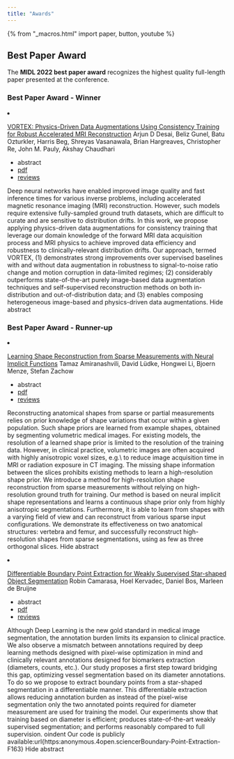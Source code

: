 ```yaml
---
title: "Awards"
---
```


{% from "_macros.html" import paper, button, youtube %}


## Best Paper Award

The **MIDL 2022 best paper award** recognizes the highest quality full-length paper presented at the conference.

### Best Paper Award - Winner
<li><p><div class="xtai poster">
    <span class="title">
      <a href="papers/B_L_3.html">VORTEX: Physics-Driven Data Augmentations Using Consistency Training for Robust Accelerated MRI Reconstruction</a>
    </span>
    <span class="authors"> Arjun D Desai, Beliz Gunel, Batu Ozturkler, Harris Beg, Shreyas Vasanawala, Brian Hargreaves, Christopher Re, John M. Pauly, Akshay Chaudhari</span>
    <ul class="links">
      <li><a class="toggle_visibility" data-selector=".abstract" data-level="3">abstract</a></li><li><a href="https://openreview.net/pdf?id=WjwUeGh0yMK">pdf</a></li><li><a href="https://openreview.net/forum?id=WjwUeGh0yMK">reviews</a></li></ul><span class="abstract">
      Deep neural networks have enabled improved image quality and fast inference times for various inverse problems, including accelerated magnetic resonance imaging (MRI) reconstruction. However, such models require extensive fully-sampled ground truth datasets, which are difficult to curate and are sensitive to distribution drifts. In this work, we propose applying physics-driven data augmentations for consistency training that leverage our domain knowledge of the forward MRI data acquisition process and MRI physics to achieve improved data efficiency and robustness to clinically-relevant distribution drifts. Our approach, termed VORTEX, (1) demonstrates strong improvements over supervised baselines with and without data augmentation in robustness to signal-to-noise ratio change and motion corruption in data-limited regimes; (2) considerably outperforms state-of-the-art purely image-based data augmentation techniques and self-supervised reconstruction methods on both in-distribution and out-of-distribution data; and (3) enables composing heterogeneous image-based and physics-driven data augmentations.
      <span class="actions"><a class="toggle_visibility" data-level="2">Hide abstract</a></span>
    </span></div></p></li>

### Best Paper Award - Runner-up


<li>
<p><div class="None poster">
    <span class="title">
      <a href="papers/A2.html">Learning Shape Reconstruction from Sparse Measurements with Neural Implicit Functions</a>
    </span>
    <span class="authors"> Tamaz Amiranashvili, David Lüdke, Hongwei Li, Bjoern Menze, Stefan Zachow</span>
    <ul class="links">
      <li><a class="toggle_visibility" data-selector=".abstract" data-level="3">abstract</a></li><li><a href="https://openreview.net/pdf?id=UuHtdwRXkzw">pdf</a></li><li><a href="https://openreview.net/forum?id=UuHtdwRXkzw">reviews</a></li></ul><span class="abstract">
      Reconstructing anatomical shapes from sparse or partial measurements relies on prior knowledge of shape variations that occur within a given population. Such shape priors are learned from example shapes, obtained by segmenting volumetric medical images. For existing models, the resolution of a learned shape prior is limited to the resolution of the training data. However, in clinical practice, volumetric images are often acquired with highly anisotropic voxel sizes, e.g.\ to reduce image acquisition time in MRI or radiation exposure in CT imaging. The missing shape information between the slices prohibits existing methods to learn a high-resolution shape prior. We introduce a method for high-resolution shape reconstruction from sparse measurements without relying on high-resolution ground truth for training. Our method is based on neural implicit shape representations and learns a continuous shape prior only from highly anisotropic segmentations. Furthermore, it is able to learn from shapes with a varying field of view and can reconstruct from various sparse input configurations. We demonstrate its effectiveness on two anatomical structures: vertebra and femur, and successfully reconstruct high-resolution shapes from sparse segmentations, using as few as three orthogonal slices.
      <span class="actions"><a class="toggle_visibility" data-level="2">Hide abstract</a></span>
    </span></div></p></li>

<li><p><div class="del poster">
    <span class="title">
      <a href="papers/F_L_11.html">Differentiable Boundary Point Extraction for Weakly Supervised Star-shaped Object Segmentation</a>
    </span>
    <span class="authors"> Robin Camarasa, Hoel Kervadec, Daniel Bos, Marleen de Bruijne</span>
    <ul class="links">
      <li><a class="toggle_visibility" data-selector=".abstract" data-level="3">abstract</a></li><li><a href="https://openreview.net/pdf?id=whpBn0oadz">pdf</a></li><li><a href="https://openreview.net/forum?id=whpBn0oadz">reviews</a></li></ul><span class="abstract">
      Although Deep Learning is the new gold standard in medical image segmentation, the annotation burden limits its expansion to clinical practice.  We also observe a mismatch between annotations required by deep learning methods designed with pixel-wise optimization in mind and clinically relevant annotations designed for biomarkers extraction (diameters, counts, etc.). Our study proposes a first step toward bridging this gap, optimizing vessel segmentation based on its diameter annotations. To do so we propose to extract boundary points from a star-shaped segmentation in a differentiable manner. This differentiable extraction allows reducing annotation burden as instead of the pixel-wise segmentation only the two annotated points required for diameter measurement are used for training the model. Our experiments show that training based on diameter is efficient; produces state-of-the-art weakly supervised segmentation; and performs reasonably compared to full supervision. 
oindent Our code is publicly available:url{https:anonymous.4open.sciencerBoundary-Point-Extraction-F163}
      <span class="actions"><a class="toggle_visibility" data-level="2">Hide abstract</a></span>
    </span></div></p></li>